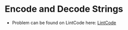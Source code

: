 # Encode and Decode Strings

* Problem can be found on LintCode here: [LintCode](https://www.lintcode.com/problem/659/)
